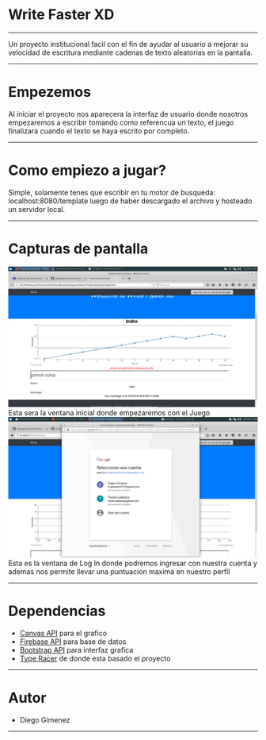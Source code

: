 # Write Faster XD
***
Un proyecto institucional facil con el fin de ayudar al usuario a mejorar su velocidad de escritura mediante cadenas de texto aleatorias en la pantalla.
***
# Empezemos
Al iniciar el proyecto nos aparecera la interfaz de usuario donde nosotros empezaremos a escribir tomando como referencua un texto, el juego finalizara cuando el texto se haya escrito por completo.
***
# Como empiezo a jugar?
Simple, solamente tenes que escribir en tu motor de busqueda: localhost:8080/template luego de haber descargado el archivo y hosteado un servidor local.
***
# Capturas de pantalla
![Ventana Principal](https://github.com/diegogimenez04/Proyecto-Write-Faster-xd/blob/master/static/AMedioHacer.png)
Esta sera la ventana inicial donde empezaremos con el Juego 
![PopUp](https://github.com/diegogimenez04/Proyecto-Write-Faster-xd/blob/master/static/popup.png)
Esta es la ventana de Log In donde podremos ingresar con nuestra cuenta y ademas nos permite llevar una puntuacion maxima en nuestro perfil
***
# Dependencias
* [Canvas API](https://canvasjs.com/html5-javascript-dynamic-chart/) para el grafico
* [Firebase API](http://firebase.com/) para base de datos
* [Bootstrap API](https://getbootstrap.com/) para interfaz grafica
* [Type Racer](http://play.typeracer.com/) de donde esta basado el proyecto
***
# Autor
* Diego Gimenez
***
